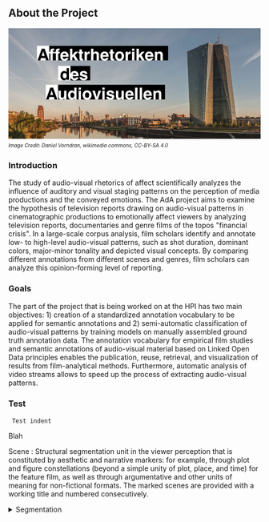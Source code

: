 ## About the Project

![Title Picture](ada2.png)
*<font size="1">Image Credit: Daniel Vorndran, wikimedia commons, CC-BY-SA 4.0</font>*

### Introduction

The study of audio-visual rhetorics of affect scientifically analyzes the influence of auditory and visual staging patterns on the perception of media productions and the conveyed emotions. The AdA project aims to examine the hypothesis of television reports drawing on audio-visual patterns in cinematographic productions to emotionally affect viewers by analyzing television reports, documentaries and genre films of the topos "financial crisis". In a large-scale corpus analysis, film scholars identify and annotate low- to high-level audio-visual patterns, such as shot duration, dominant colors, major-minor tonality and depicted visual concepts. By comparing different annotations from different scenes and genres, film scholars can analyze this opinion-forming level of reporting.

### Goals

The part of the project that is being worked on at the HPI has two main objectives: 1) creation of a standardized annotation vocabulary to be applied for semantic annotations and 2) semi-automatic classification of audio-visual patterns by training models on manually assembled ground truth annotation data. The annotation vocabulary for empirical film studies and semantic annotations of audio-visual material based on Linked Open Data principles enables the publication, reuse, retrieval, and visualization of results from film-analytical methods. Furthermore, automatic analysis of video streams allows to speed up the process of extracting audio-visual patterns.

### Test

	 Test indent
	 
Blah

Scene
: Structural segmentation unit in the viewer perception that is constituted by aesthetic and narrative markers: for example, through plot and figure constellations (beyond a simple unity of plot, place, and time) for the feature film, as well as through argumentative and other units of meaning for non-fictional formats. The marked scenes are provided with a working title and numbered consecutively.

<details>
<summary>Segmentation</summary>
: <details>
: <summary>Expressive Movement</summary>
: ExpressiveMovement: Expressive Movement' [Ger. Ausdrucksbewegung] refers to a phenomenological concept (see Plessner: Die Deutung des mimischen Ausdrucks, 1982, Bühler: Ausdruckstheorie, 1933, Wundt: Völkerpsychologie, 1900–1920) that was adapted to describe the affective dynamics of audiovisual images (Kappelhoff/Bakels: Zuschauergefühl, 2011). In this regard films are understood as movement patterns that combine different staging tools such as sound composition, montage rhythm, camera movements, and acting into one temporal gestalt. These patterns organize the spectators' perception processes over the temporal course of film viewing (see Müller/Kappelhoff: Cinematic Metaphor, 2018, 132). This annotation type provides free descriptions of these cinematic expressive movements.
: </details>
<details>
<summary>Scene</summary>
Structural segmentation unit in the viewer perception that is constituted by aesthetic and narrative markers: for example, through plot and figure constellations (beyond a simple unity of plot, place, and time) for the feature film, as well as through argumentative and other units of meaning for non-fictional formats. The marked scenes are provided with a working title and numbered consecutively.
</details>
</details>

